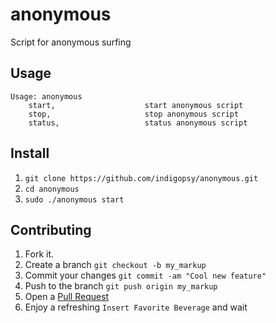 anonymous
==========

Script for anonymous surfing

Usage
---

```
Usage: anonymous
    start,                    start anonymous script
    stop,                     stop anonymous script
    status,                   status anonymous script

```

Install
---

1. `git clone https://github.com/indigopsy/anonymous.git`
2. `cd anonymous`
3. `sudo ./anonymous start`

Contributing
---

1. Fork it.
2. Create a branch `git checkout -b my_markup`
3. Commit your changes `git commit -am "Cool new feature"`
4. Push to the branch `git push origin my_markup`
5. Open a [Pull Request][1]
6. Enjoy a refreshing `Insert Favorite Beverage` and wait

[1]: https://github.com/acrogenesis/macchanger/pulls
